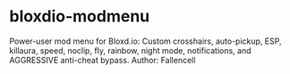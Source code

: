 # bloxdio-modmenu
Power-user mod menu for Bloxd.io: Custom crosshairs, auto-pickup, ESP, killaura, speed, noclip, fly, rainbow, night mode, notifications, and AGGRESSIVE anti-cheat bypass. Author: Fallencell
